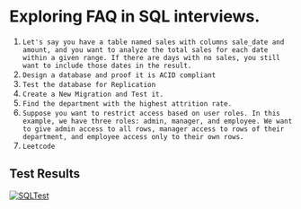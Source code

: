 # Exploring FAQ in SQL interviews.

1. `Let's say you have a table named sales with columns sale_date and amount, and you want to analyze the total sales for each date within a given range. If there are days with no sales, you still want to include those dates in the result. `
2. `Design a database and proof it is ACID compliant`
3. `Test the database for Replication`
4. `Create a New Migration and Test it.`
5. `Find the department with the highest attrition rate.`
6. `Suppose you want to restrict access based on user roles. In this example, we have three roles: admin, manager, and employee. We want to give admin access to all rows, manager access to rows of their department, and employee access only to their own rows.`
7. `Leetcode`

## Test Results

[![SQLTest](https://github.com/BrC-Habeda/da/actions/workflows/sql-test.yml/badge.svg)](https://github.com/BrC-Habeda/da/actions/workflows/sql-test.yml)
